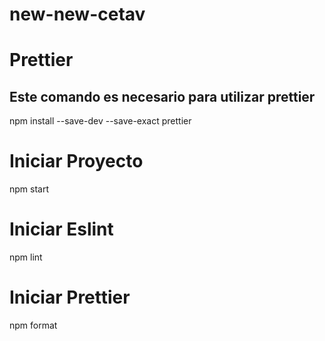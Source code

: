 # new-new-cetav

# Prettier
## Este comando es necesario para utilizar prettier

npm install --save-dev --save-exact prettier

# Iniciar Proyecto
npm start

# Iniciar Eslint
npm lint

# Iniciar Prettier
npm format 

